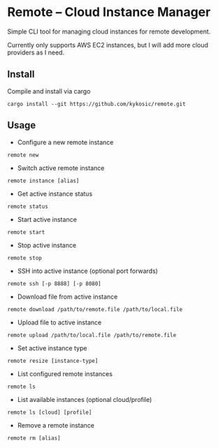# Remote – Cloud Instance Manager
Simple CLI tool for managing cloud instances for remote development.


Currently only supports AWS EC2 instances, but I will add more cloud providers as I need.

## Install
Compile and install via cargo
```
cargo install --git https://github.com/kykosic/remote.git
```

## Usage
* Configure a new remote instance
```
remote new
```
* Switch active remote instance
```
remote instance [alias]
```
* Get active instance status
```
remote status
```
* Start active instance
```
remote start
```
* Stop active instance
```
remote stop
```
* SSH into active instance (optional port forwards)
```
remote ssh [-p 8888] [-p 8080]
```
* Download file from active instance
```
remote download /path/to/remote.file /path/to/local.file
```
* Upload file to active instance
```
remote upload /path/to/local.file /path/to/remote.file
```
* Set active instance type
```
remote resize [instance-type]
```
* List configured remote instances
```
remote ls
```
* List available instances (optional cloud/profile)
```
remote ls [cloud] [profile]
```
* Remove a remote instance
```
remote rm [alias]
```
